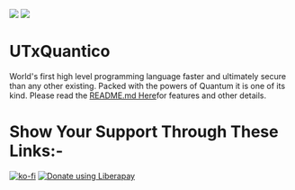 <img src="http://img.shields.io/liberapay/patrons/Utkrisht_Tech.svg?logo=liberapay">&nbsp;<img src="http://img.shields.io/liberapay/goal/Utkrisht_Tech.svg?logo=liberapay">

# UTxQuantico
World's first high level programming language faster and ultimately secure than any other existing. Packed with the powers of Quantum it is one of its kind. Please read the [README.md Here](UTxQ_old_reusable/README.md)for features and other details.

# Show Your Support Through These Links:-
[![ko-fi](https://www.ko-fi.com/img/githubbutton_sm.svg)](https://ko-fi.com/U7U712S4P)
<a href="https://liberapay.com/Utkrisht_Tech/donate"><img alt="Donate using Liberapay" src="https://liberapay.com/assets/widgets/donate.svg"></a>
